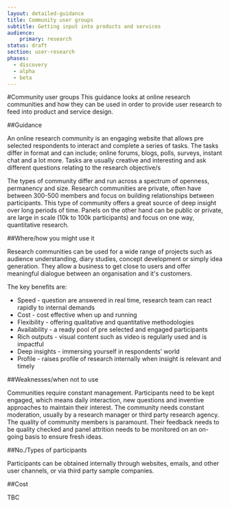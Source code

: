 ```yaml
---
layout: detailed-guidance
title: Community user groups
subtitle: Getting input into products and services
audience: 
    primary: research 
status: draft
section: user-research
phases:
  - discovery
  - alpha
  - beta
---
```

    
#Community user groups
This guidance looks at online research communities and how they can be used in order to provide user research to feed into product and service design.

##Guidance

An online research community is an engaging website that allows pre selected respondents to interact and complete a series of tasks. The tasks differ in format and can include; online forums, blogs, polls, surveys, instant chat and a lot more. Tasks are usually creative and interesting and ask different questions relating to the research objective/s

The types of community differ and run across a spectrum of openness, permanency and size. Research communities are private, often have between 300-500 members and focus on building relationships between participants. This type of community offers a great source of deep insight over long periods of time. Panels on the other hand can be public or private, are large in scale (10k to 100k participants) and focus on one way, quantitative research.

##Where/how you might use it

Research communities can be used for a wide range of projects such as audience understanding, diary studies, concept development or simply idea generation. They allow a business to get close to users and offer meaningful dialogue between an organisation and it's customers.

The key benefits are:

* Speed - question are answered in real time, research team can react rapidly to internal demands
* Cost - cost effective when up and running 
* Flexibility - offering qualitative and quantitative methodologies
* Availability - a ready pool of pre selected and engaged participants
* Rich outputs - visual content such as video is regularly used and is impactful
* Deep insights - immersing yourself in respondents’ world
* Profile - raises profile of research internally when insight is relevant and timely

##Weaknesses/when not to use

Communities require constant management. Participants need to be kept engaged, which means daily interaction, new questions and inventive approaches to maintain their interest. The community needs constant moderation, usually by a research manager or third party research agency. The quality of community members is paramount. Their feedback needs to be quality checked and panel attrition needs to be monitored on an on-going basis to ensure fresh ideas. 

##No./Types of participants

Participants can be obtained internally through websites, emails, and other user channels, or via third party sample companies.

##Cost

TBC
